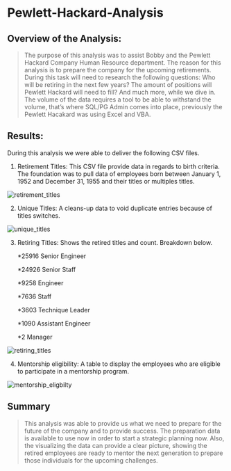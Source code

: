 # Pewlett-Hackard-Analysis
## Overview of the Analysis: ## 
>The purpose of this analysis was to assist Bobby and the Pewlett Hackard Company Human Resource department. The reason for this analysis is to prepare the company for the upcoming retirements. During this task will need to research the following questions: Who will be retiring in the next few years? The amount of positions will Pewlett Hackard will need to fill? And much more, while we dive in. The volume of the data requires a tool to be able to withstand the volume, that’s where SQL/PG Admin comes into place, previously the Pewlett Hacakard was using Excel and VBA.

## Results: ## 
During this analysis we were able to deliver the following CSV files.
1.	Retirement Titles: This CSV file provide data in regards to birth criteria. The foundation was to pull data of employees born between January 1, 1952 and December 31, 1955 and their titles or multiples titles. 

![retirement_titles](https://user-images.githubusercontent.com/114452770/203663721-def2c86e-3781-4ed6-bbc2-fc379781b8fe.PNG)

2.	Unique Titles: A cleans-up data to void duplicate entries because of titles switches.

![unique_titles](https://user-images.githubusercontent.com/114452770/203664165-65b12878-2d4c-48f5-8418-4802f9d34697.PNG)

3.	Retiring Titles: Shows the retired titles and count. Breakdown below.

    *25916 Senior Engineer
    
    *24926 Senior Staff
    
    *9258 Engineer
    
    *7636 Staff
    
    *3603 Technique Leader
    
    *1090 Assistant Engineer
    
    *2 Manager

![retiring_titles](https://user-images.githubusercontent.com/114452770/203664459-767be39b-1733-48c3-ad60-4436174840a6.PNG)

4.	Mentorship eligibility: A table to display the employees who are eligible to participate in a mentorship program.

![mentorship_eligbilty](https://user-images.githubusercontent.com/114452770/203665028-8c925c64-bf05-43a3-a57d-8682fbc41abf.PNG)

## Summary
>This analysis was able to provide us what we need to prepare for the future of the company and to provide success. The preparation data is available to use now in order to start a strategic planning now. Also, the visualizing the data can provide a clear picture, showing the retired employees are ready to mentor the next generation to prepare those individuals  for the upcoming challenges. 

